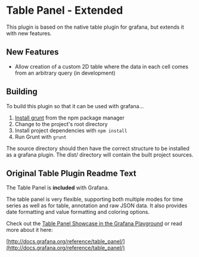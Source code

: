 # Table Panel - Extended

This plugin is based on the native table plugin for grafana, but extends
it with new features.

## New Features

- Allow creation of a custom 2D table where the data in each cell comes from
  an arbitrary query (in development)

## Building

To build this plugin so that it can be used with grafana...

1. [Install grunt](http://gruntjs.com/getting-started) from the npm package manager
2. Change to the project's root directory
3. Install project dependencies with ```npm install```
4. Run Grunt with ```grunt```

The source directory should then have the correct structure to be installed
as a grafana plugin. The dist/ directory will contain the built project
sources.

## Original Table Plugin Readme Text

The Table Panel is **included** with Grafana.

The table panel is very flexible, supporting both multiple modes for time series as well as for table, annotation and raw JSON data. It also provides date formatting and value formatting and coloring options.

Check out the [Table Panel Showcase in the Grafana Playground](http://play.grafana.org/dashboard/db/table-panel-showcase) or read more about it here:

[http://docs.grafana.org/reference/table_panel/](http://docs.grafana.org/reference/table_panel/)

